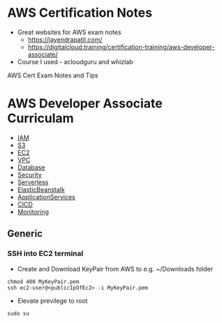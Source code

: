 # AWS Certification Notes

* Great websites for AWS exam notes 
    - https://jayendrapatil.com/
    - https://digitalcloud.training/certification-training/aws-developer-associate/
* Course I used - acloudguru and whizlab

AWS Cert Exam Notes and Tips

# AWS Developer Associate Curriculam 

- [IAM](iam.md#section)
- [S3](s3.md#section)
- [EC2](ec2.md#section)
- [VPC](vpc.md#section)
- [Database](database.md#section)
- [Security](security.md#section)
- [Serverless](serverless.md#section)
- [ElasticBeanstalk](eb.md#section)
- [ApplicationServices](application-services.md#section)
- [CICD](cicd.md#section)
- [Monitoring](monitoring.md#section)

## Generic

### SSH into EC2 terminal

- Create and Download KeyPair from AWS to e.g. ~/Downloads folder

```
chmod 400 MyKeyPair.pem
ssh ec2-user@<publicIpOfEc2> -i MyKeyPair.pem
```
- Elevate previlege to root
```
sudo su
```